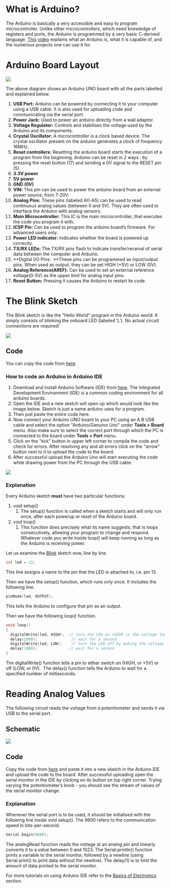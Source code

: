 What is Arduino?
================

  

The Arduino is basically a very accessible and easy to program microcontroller. Unlike other microcontrollers, which need knowledge of registers and ports, the Arduino is programmed by a very basic C-derived language. [This](https://www.youtube.com/watch?v=CqrQmQqpHXc) [video](https://www.youtube.com/watch?v=CqrQmQqpHXc) explains what an Arduino is, what it is capable of, and the numerous projects one can use it for.

  

Arduino Board Layout
====================

  

![](https://lh4.googleusercontent.com/dTiwlU9NMU_qftjOKYto76U3rq5i6ZklSa_GeX2x6uH5VCYZqZ1y-ULYAQQjCAmPXfwLqTStv3cILsh-o3lXY1ibe6Uhy6SGtfF_9itAKa594QmB1LxsJkDm7dLlBdISfwPffpmN)

  

The above diagram shows an Arduino UNO board with all the parts labelled and explained below.

  

1.  **USB Port:** Arduino can be powered by connecting it to your computer using a USB cable. It is also used for uploading code and communicating via the serial port.
2.  **Power Jack:** Used to power an arduino directly from a wall adaptor.
3.  **Voltage Regulator:** Controls and stabilises the voltage used by the Arduino and its components.
4.  **Crystal Oscillator:** A microcontroller is a clock based device. The crystal oscillator present on the arduino generates a clock of frequency 16MHz.
5.  **Reset controllers:** Resetting the arduino board starts the execution of a program from the beginning. Arduino can be reset in 2 ways : by pressing the reset button (17) and sending a 0V signal to the RESET pin (5).
6.  **3.3V power**
7.  **5V power**
8.  **GND (0V)**
9.  **VIN:** This pin can be used to power the arduino board from an external power source, from 7-20V.
10.  **Analog Pins:** These pins (labeled A0-A5) can be used to read continuous analog values (between 0 and 5V). They are often used to interface the Arduino with analog sensors.
11.  **Main Microcontroller:** This IC is the main microcontroller, that executes the code you program it with.
12.  **ICSP Pin:** Can be used to program the arduino board’s firmware. For advanced users only.
13.  **Power LED indicator:** Indicates whether the board is powered up correctly.
14.  **TX/RX LEDs:** The TX/RX pins flash to indicate transfer/receival of serial data between the computer and Arduino.
15.  **Digital I/O Pins:  **These pins can be programmed as input/output pins. When used as output, they can be set HIGH (+5V) or LOW (0V).
16.  **Analog Reference(AREF):** Can be used to set an external reference voltage(0-5V) as the upper limit for analog input pins.
17.  **Reset Button:** Pressing it causes the Arduino to restart its code.

  

The Blink Sketch
================

  

The Blink sketch is like the “Hello World” program in the Arduino world. It simply consists of blinking the onboard LED (labeled ‘L’). No actual circuit connections are required!

  

![](https://lh5.googleusercontent.com/8PcCFp1STQDxD7q9_hMhPLJ88FFi-ZTXa3RZQkN0Mo8BJky0KbbB9sRP66FrSIz4dlT2TuTr7_1lw-l2Tz76R4TOUTlpwWf5mrRH3Sx0_Romvf_qNRzRjCgoi4SrRktyM48lBzT_)

  

Code
----

You can copy the code from [here](https://github.com/schacon/blink/blob/master/blink.ino).

  

### How to code an Arduino in Arduino IDE

1.  Download and install Arduino Software (IDE) from [here](https://www.arduino.cc/en/main/software). The Integrated Development Environment (IDE) is a common coding environment for all arduino boards.
2.  Open the IDE and a new sketch will open up which would look like the image below. Sketch is just a name arduino uses for a program.
3.  Then just paste the entire code here.
4.  Now connect your Arduino UNO board to your PC using an A B USB cable and select the option "Arduino/Genuino Uno" under **Tools > Board** menu. Also make sure to select the correct port through which the PC is connected to the board under **Tools > Port** menu.
5.  Click on the "tick" button in upper left corner to compile the code and check for errors. After resolving any and all errors click on the "arrow" button next to it to upload the code to the board.
6.  After successful upload the Arduino Uno will start executing the code while drawing power from the PC through the USB cable.

  

![](https://lh6.googleusercontent.com/mri9lJTkuLXyWzkNUJxzAsINOLwJXiBiyYzuUfpeSlChjSVkzf88TDfZFsD0VknkkrpSZLlGJ5J1ENuY8_E7lf9at0Dw3k8CRBp8aoaw-g_P1cx-gjh5d_7W3swyW8X2vZeXnGAK)

  

### Explanation

Every Arduino sketch **must** have two particular functions:

  

1.  void setup()
    1.  The setup() function is called when a sketch starts and will only run once, after each powerup or reset of the Arduino board.
2.  void loop()
    1.  This function does precisely what its name suggests, that is loops consecutively, allowing your program to change and respond. Whatever code you write inside loop() will keep running as long as the Arduino is receiving power.

  

Let us examine the [Blink](https://github.com/schacon/blink/blob/master/blink.ino) sketch now, line by line.

  

```cpp
int led = 13;
```

  

This line assigns a name to the pin that the LED is attached to, i.e. pin 13.

  

Then we have the setup() function, which runs only once. It includes the following line.

```cpp
pinMode(led, OUTPUT);
```

  

This tells the Arduino to configure that pin as an output.

  

Then we have the following loop() function.

```cpp
void loop()
{
  digitalWrite(led, HIGH);  // turn the LED on (HIGH is the voltage level)
  delay(1000);               // wait for a second
  digitalWrite(led, LOW);    // turn the LED off by making the voltage LOW
  delay(1000);              // wait for a second
}
```

  

The digitalWrite() function tells a pin to either switch on (HIGH, or +5V) or off (LOW, or 0V).  The delay() function tells the Arduino to wait for a specified number of milliseconds.

  

Reading Analog Values
=====================

  

The following circuit reads the voltage from a potentiometer and sends it via USB to the serial port.

  

Schematic
---------

  

![](https://lh3.googleusercontent.com/AZzU_IbmAeE8aoIJjLG9o-zziRFjad8DRpkug2cT90-hOpMUmzGK83ftjvlMXgMFVfsD5g9-5Oak0cwrV-8hO2V_xx5ZTeKIN5hOtbAFnaOBFfPrnY03gdokQHgT_OJi_pX4HRwg)

  

Code
----

Copy the code from [here](https://create.arduino.cc/example/builtin/01.Basics%5CAnalogReadSerial/AnalogReadSerial/preview) and paste it into a new sketch in the Arduino IDE and upload the code to the board. After successful uploading open the serial monitor in the IDE by clicking on its button on top right corner. Trying varying the potentiometer’s knob - you should see the stream of values of the serial monitor change.

  

### Explanation

Whenever the serial port is to be used, it should be initialised with the following line _inside_ void setup(). The 9600 refers to the communication speed in bits-per-second.

```cpp
Serial.begin(9600);
```

  

The analogRead function reads the voltage at an analog pin and linearly converts it to a value between 0 and 1023. The Serial.println() function prints a variable to the serial monitor, followed by a newline (using Serial.print() to print data without the newline). The delay(1) is to limit the amount of data printed to the serial monitor.

  

  

For more tutorials on using Arduino IDE refer to the [Basics of Electronics]() section.